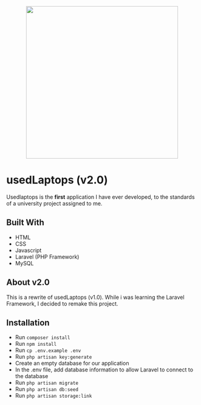 <p align="center"><img src="https://res.cloudinary.com/dtfbvvkyp/image/upload/v1566331377/laravel-logolockup-cmyk-red.svg" width="400"></p>

# usedLaptops (v2.0)

Usedlaptops is the **first** application I have ever developed, to the standards of a university project assigned to me.

## Built With

* HTML
* CSS
* Javascript
* Laravel (PHP Framework)
* MySQL

## About v2.0

This is a rewrite of usedLaptops (v1.0). While i was learning the Laravel Framework, I decided to remake this project.

## Installation

* Run `composer install`
* Run `npm install`
* Run `cp .env.example .env`
* Run `php artisan key:generate`
* Create an empty database for our application
* In the .env file, add database information to allow Laravel to connect to the database
* Run `php artisan migrate`
* Run `php artisan db:seed`
* Run `php artisan storage:link`
